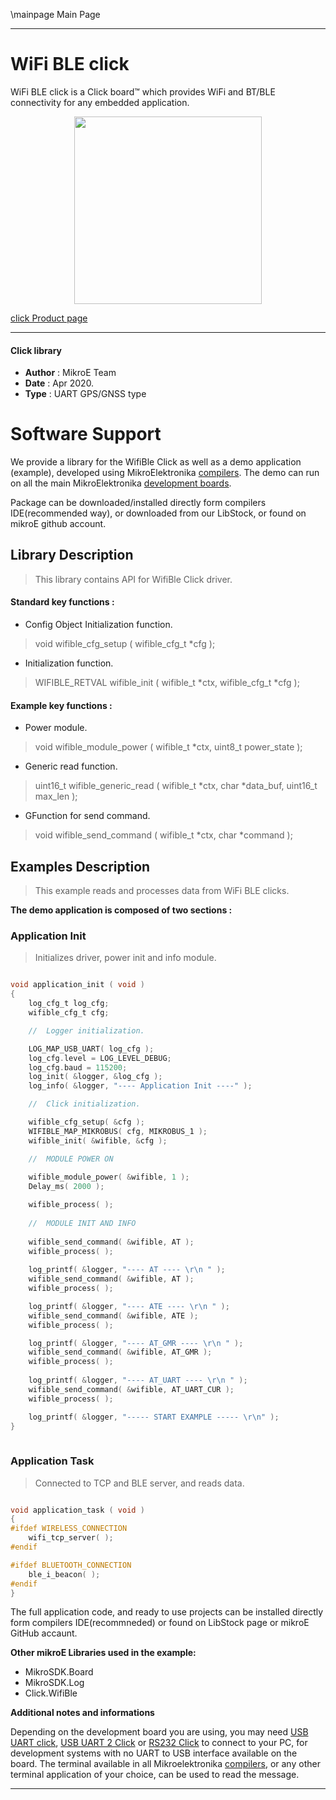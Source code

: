 \mainpage Main Page

---
# WiFi BLE click

WiFi BLE click is a Click board™ which provides WiFi and BT/BLE connectivity for any embedded application.

<p align="center">
  <img src="https://download.mikroe.com/images/click_for_ide/wifible_click.png" height=300px>
</p>

[click Product page](https://www.mikroe.com/wifi-ble-click)

---


#### Click library 

- **Author**        : MikroE Team
- **Date**          : Apr 2020.
- **Type**          : UART GPS/GNSS type


# Software Support

We provide a library for the WifiBle Click 
as well as a demo application (example), developed using MikroElektronika 
[compilers](https://shop.mikroe.com/compilers). 
The demo can run on all the main MikroElektronika [development boards](https://shop.mikroe.com/development-boards).

Package can be downloaded/installed directly form compilers IDE(recommended way), or downloaded from our LibStock, or found on mikroE github account. 

## Library Description

> This library contains API for WifiBle Click driver.

#### Standard key functions :

- Config Object Initialization function.
> void wifible_cfg_setup ( wifible_cfg_t *cfg ); 
 
- Initialization function.
> WIFIBLE_RETVAL wifible_init ( wifible_t *ctx, wifible_cfg_t *cfg );

#### Example key functions :

- Power module.
> void wifible_module_power ( wifible_t *ctx, uint8_t power_state );
 
- Generic read function.
> uint16_t wifible_generic_read ( wifible_t *ctx, char *data_buf, uint16_t max_len );

- GFunction for send command.
> void wifible_send_command ( wifible_t *ctx, char *command );

## Examples Description

> This example reads and processes data from WiFi BLE clicks.

**The demo application is composed of two sections :**

### Application Init 

> Initializes driver, power init and info module.

```c

void application_init ( void )
{
    log_cfg_t log_cfg;
    wifible_cfg_t cfg;

    //  Logger initialization.

    LOG_MAP_USB_UART( log_cfg );
    log_cfg.level = LOG_LEVEL_DEBUG;
    log_cfg.baud = 115200;
    log_init( &logger, &log_cfg );
    log_info( &logger, "---- Application Init ----" );

    //  Click initialization.

    wifible_cfg_setup( &cfg );
    WIFIBLE_MAP_MIKROBUS( cfg, MIKROBUS_1 );
    wifible_init( &wifible, &cfg );

    //  MODULE POWER ON
    
    wifible_module_power( &wifible, 1 );
    Delay_ms( 2000 );

    wifible_process( );
    
    //  MODULE INIT AND INFO
    
    wifible_send_command( &wifible, AT );
    wifible_process( );
    
    log_printf( &logger, "---- AT ---- \r\n " );
    wifible_send_command( &wifible, AT );
    wifible_process( );

    log_printf( &logger, "---- ATE ---- \r\n " );
    wifible_send_command( &wifible, ATE );
    wifible_process( );

    log_printf( &logger, "---- AT_GMR ---- \r\n " );
    wifible_send_command( &wifible, AT_GMR );
    wifible_process( );
    
    log_printf( &logger, "---- AT_UART ---- \r\n " );
    wifible_send_command( &wifible, AT_UART_CUR );
    wifible_process( ); 

    log_printf( &logger, "----- START EXAMPLE ----- \r\n" );
}
  
```

### Application Task

> Connected to TCP and BLE server, and reads data.

```c

void application_task ( void )
{
#ifdef WIRELESS_CONNECTION
    wifi_tcp_server( );
#endif    

#ifdef BLUETOOTH_CONNECTION
    ble_i_beacon( );
#endif    
} 

```

The full application code, and ready to use projects can be  installed directly form compilers IDE(recommneded) or found on LibStock page or mikroE GitHub accaunt.

**Other mikroE Libraries used in the example:** 

- MikroSDK.Board
- MikroSDK.Log
- Click.WifiBle

**Additional notes and informations**

Depending on the development board you are using, you may need 
[USB UART click](https://shop.mikroe.com/usb-uart-click), 
[USB UART 2 Click](https://shop.mikroe.com/usb-uart-2-click) or 
[RS232 Click](https://shop.mikroe.com/rs232-click) to connect to your PC, for 
development systems with no UART to USB interface available on the board. The 
terminal available in all Mikroelektronika 
[compilers](https://shop.mikroe.com/compilers), or any other terminal application 
of your choice, can be used to read the message.



---

